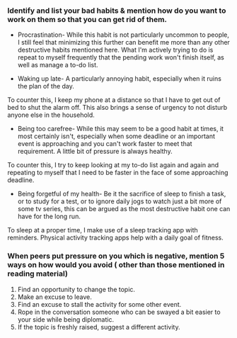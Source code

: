 ###  Identify and list your bad habits & mention how do you want to work on them so that you can get rid of them.

- Procrastination- While this habit is not particularly uncommon to people, I still feel that minimizing this further can benefit me more than any other destructive habits mentioned here.
What I'm actively trying to do is repeat to myself frequently that the pending work won't finish itself, as well as manage a to-do list.

- Waking up late- A particularly annoying habit, especially when it ruins the plan of the day. 

To counter this, I keep my phone at a distance so that I have to get out of bed to shut the alarm off. This also brings a sense of urgency to not disturb anyone else in the household.

- Being too carefree- While this may seem to be a good habit at times, it most certainly isn't, especially when some deadline or an important event is approaching and you can't work faster to meet that requirement. A little bit of pressure is always healthy.

To counter this, I try to keep looking at my to-do list again and again and repeating to myself that I need to be faster in the face of some approaching deadline.

- Being forgetful of my health- Be it the sacrifice of sleep to finish a task, or to study for a test, or to ignore daily jogs to watch just a bit more of some tv series, this can be argued as the most destructive habit one can have for the long run.  
  
To sleep at a proper time, I make use of a sleep tracking app with reminders. Physical activity tracking apps help with a daily goal of fitness.

 
###  When peers put pressure on you which is negative, mention 5 ways on how would you avoid ( other than those mentioned in reading material)
1. Find an opportunity to change the topic. 
2. Make an excuse to leave. 
3. Find an excuse to stall the activity for some other event. 
4. Rope in the conversation someone who can be swayed a bit easier to your side while being diplomatic.
5. If the topic is freshly raised, suggest a different activity.

